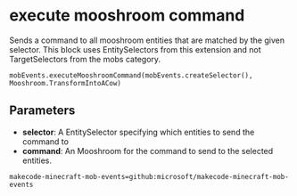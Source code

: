 # execute mooshroom command

Sends a command to all mooshroom entities that are matched by the given selector. This
block uses EntitySelectors from this extension and not TargetSelectors from the mobs
category.

```sig
mobEvents.executeMooshroomCommand(mobEvents.createSelector(), Mooshroom.TransformIntoACow)
```

## Parameters

* **selector**: A EntitySelector specifying which entities to send the command to
* **command**: An Mooshroom for the command to send to the selected entities.

```package
makecode-minecraft-mob-events=github:microsoft/makecode-minecraft-mob-events
```
